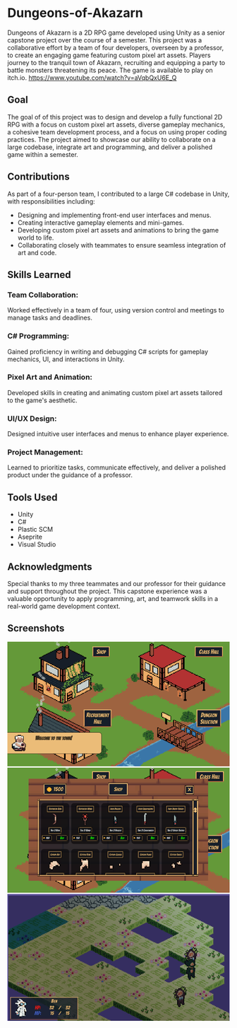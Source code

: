 # Dungeons-of-Akazarn
Dungeons of Akazarn is a 2D RPG game developed using Unity as a senior capstone project over the course of a semester. This project was a collaborative effort by a team of four developers, overseen by a professor, to create an engaging game featuring custom pixel art assets. Players journey to the tranquil town of Akazarn, recruiting and equipping a party to battle monsters threatening its peace. The game is available to play on itch.io.
https://www.youtube.com/watch?v=aVqbQxU6E_Q

## Goal
The goal of of this project was to design and develop a fully functional 2D RPG with a focus on custom pixel art assets, diverse gameplay mechanics, a cohesive team development process, and a focus on using proper coding practices. The project aimed to showcase our ability to collaborate on a large codebase, integrate art and programming, and deliver a polished game within a semester. 

## Contributions
As part of a four-person team, I contributed to a large C# codebase in Unity, with responsibilities including:
- Designing and implementing front-end user interfaces and menus.
- Creating interactive gameplay elements and mini-games.
- Developing custom pixel art assets and animations to bring the game world to life.
- Collaborating closely with teammates to ensure seamless integration of art and code.

## Skills Learned
### Team Collaboration: 
Worked effectively in a team of four, using version control and meetings to manage tasks and deadlines.
### C# Programming: 
Gained proficiency in writing and debugging C# scripts for gameplay mechanics, UI, and interactions in Unity.
### Pixel Art and Animation: 
Developed skills in creating and animating custom pixel art assets tailored to the game's aesthetic.
### UI/UX Design: 
Designed intuitive user interfaces and menus to enhance player experience.
### Project Management: 
Learned to prioritize tasks, communicate effectively, and deliver a polished product under the guidance of a professor.

## Tools Used
- Unity
- C#
- Plastic SCM
- Aseprite
- Visual Studio

## Acknowledgments
Special thanks to my three teammates and our professor for their guidance and support throughout the project. This capstone experience was a valuable opportunity to apply programming, art, and teamwork skills in a real-world game development context.

## Screenshots
![Town Art](DOA_Town_Art.png)
![Town Shop](DOA_Town_Shop.png)
![Dungeon](DOA_Dungeon.png)
